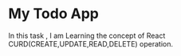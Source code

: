 <h1>My Todo App </h1>
In this task , I am Learning the concept of React CURD(CREATE,UPDATE,READ,DELETE) operation.

